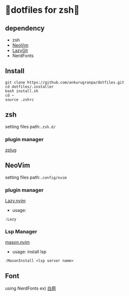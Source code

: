 # 🐔dotfiles for zsh🐔
## dependency
- zsh
- [NeoVim]()
- [LazyGit]("https://github.com/jesseduffield/lazygit")
- NerdFonts

## Install
```
git clone https://github.com/ankurugranpa/dotfiles.git
cd dotfiles/.installer
bash install.sh
cd ~
source .zshrc
```

## zsh
setting files path:`.zsh.d/`
### plugin  manager
[zplug](https://github.com/zplug/zplug)


## NeoVim
setting files path:`.config/nvim`
### plugin manager
[Lazy.nvim](https://github.com/folke/lazy.nvim)
- usage:
```
:Lazy
```

### Lsp Manager 
[mason.nvim](https://github.com/williamboman/mason.nvim)
- usage:
install lsp
```
:MasonInstall <lsp server name>
```

## Font
using NerdFonts
ex)
[白原](https://github.com/yuru7/HackGen)
